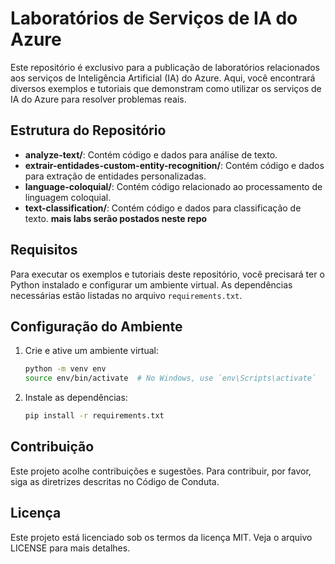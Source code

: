 # Laboratórios de Serviços de IA do Azure

Este repositório é exclusivo para a publicação de laboratórios relacionados aos serviços de Inteligência Artificial (IA) do Azure. Aqui, você encontrará diversos exemplos e tutoriais que demonstram como utilizar os serviços de IA do Azure para resolver problemas reais.

## Estrutura do Repositório

- **analyze-text/**: Contém código e dados para análise de texto.
- **extrair-entidades-custom-entity-recognition/**: Contém código e dados para extração de entidades personalizadas.
- **language-coloquial/**: Contém código relacionado ao processamento de linguagem coloquial.
- **text-classification/**: Contém código e dados para classificação de texto.
**mais labs serão postados neste repo**

## Requisitos

Para executar os exemplos e tutoriais deste repositório, você precisará ter o Python instalado e configurar um ambiente virtual. As dependências necessárias estão listadas no arquivo `requirements.txt`.

## Configuração do Ambiente

1. Crie e ative um ambiente virtual:
    ```bash
    python -m venv env
    source env/bin/activate  # No Windows, use `env\Scripts\activate`
    ```

2. Instale as dependências:
    ```bash
    pip install -r requirements.txt
    ```

## Contribuição

Este projeto acolhe contribuições e sugestões. Para contribuir, por favor, siga as diretrizes descritas no Código de Conduta.

## Licença

Este projeto está licenciado sob os termos da licença MIT. Veja o arquivo LICENSE para mais detalhes.